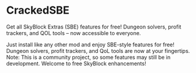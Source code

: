 # CrackedSBE
Get all SkyBlock Extras (SBE) features for free! Dungeon solvers, profit trackers, and QOL tools – now accessible to everyone.

Just install like any other mod and enjoy SBE-style features for free! Dungeon solvers, profit trackers, and QoL tools are now at your fingertips. Note: This is a community project, so some features may still be in development. Welcome to free SkyBlock enhancements!  
